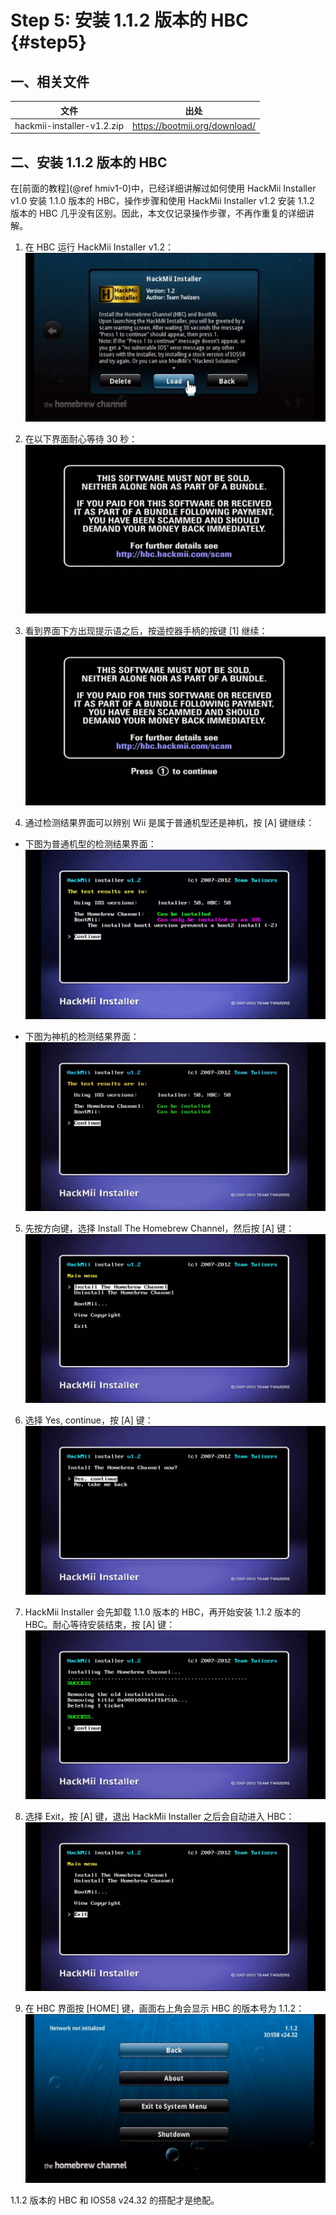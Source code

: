 # Step 5: 安装 1.1.2 版本的 HBC  {#step5}


## 一、相关文件

| 文件 | 出处 |
| --- | --- |
| hackmii-installer-v1.2.zip | <https://bootmii.org/download/> |


## 二、安装 1.1.2 版本的 HBC

在[前面的教程](@ref hmiv1-0)中，已经详细讲解过如何使用 HackMii Installer v1.0 安装 1.1.0 版本的 HBC，操作步骤和使用 HackMii Installer v1.2 安装 1.1.2 版本的 HBC 几乎没有区别。因此，本文仅记录操作步骤，不再作重复的详细讲解。

1. 在 HBC 运行 HackMii Installer v1.2：<br/>
  ![](./hmiv1.2.png)

2. 在以下界面耐心等待 30 秒：<br/>
  ![](./hmiv1.2-startup.png)

3. 看到界面下方出现提示语之后，按遥控器手柄的按键 [1] 继续：
  ![](./hmiv1.2-press-1-to-continue.png)

4. 通过检测结果界面可以辨别 Wii 是属于普通机型还是神机，按 [A] 键继续：
  - 下图为普通机型的检测结果界面：<br/>
    ![](./hmiv1.2-bootmii-as-ios-only.png)

  - 下图为神机的检测结果界面：<br/>
    ![](./hmiv1.2-bootmii-as-boot2.png)

5. 先按方向键，选择 Install The Homebrew Channel，然后按 [A] 键：<br/>
  ![](./hmiv1.2-install-hbc.png)

6. 选择 Yes, continue，按 [A] 键：<br/>
  ![](./hmiv1.2-yes-continue.png)

7. HackMii Installer 会先卸载 1.1.0 版本的 HBC，再开始安装 1.1.2 版本的 HBC。耐心等待安装结束，按 [A] 键：<br/>
  ![](./hmiv1.2-install-hbc-success.png)

8. 选择 Exit，按 [A] 键，退出 HackMii Installer 之后会自动进入 HBC：<br/>
  ![](./hmiv1.2-exit.png)

9. 在 HBC 界面按 [HOME] 键，画面右上角会显示 HBC 的版本号为 1.1.2：<br/>
  ![](./hmiv1.2-hbc-1.1.2.png)

1.1.2 版本的 HBC 和 IOS58 v24.32 的搭配才是绝配。
